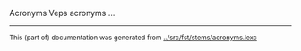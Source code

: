 Acronyms
Veps acronyms ...

* * *
<small>This (part of) documentation was generated from [../src/fst/stems/acronyms.lexc](http://github.com/giellalt/lang-vro/blob/main/../src/fst/stems/acronyms.lexc)</small>